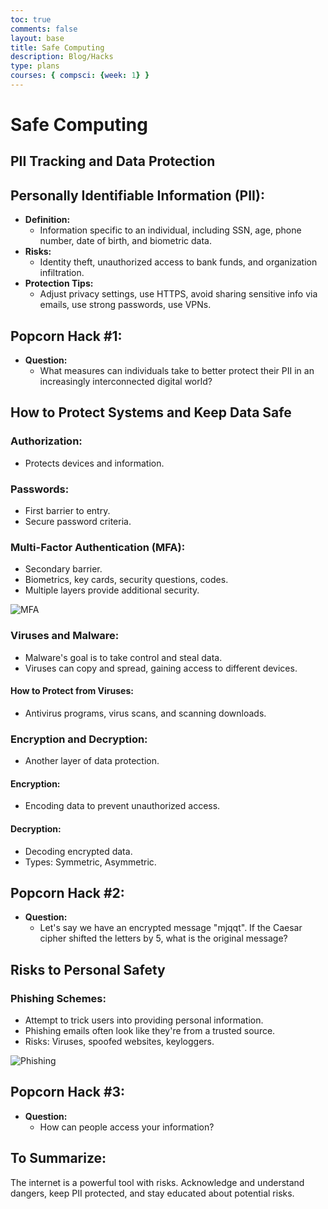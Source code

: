 ```yaml
---
toc: true
comments: false
layout: base
title: Safe Computing
description: Blog/Hacks
type: plans
courses: { compsci: {week: 1} }
---
```


# Safe Computing 

## PII Tracking and Data Protection

## Personally Identifiable Information (PII):
- **Definition:**
  - Information specific to an individual, including SSN, age, phone number, date of birth, and biometric data.
- **Risks:**
  - Identity theft, unauthorized access to bank funds, and organization infiltration.
- **Protection Tips:**
  - Adjust privacy settings, use HTTPS, avoid sharing sensitive info via emails, use strong passwords, use VPNs.

## Popcorn Hack #1:
- **Question:**
  - What measures can individuals take to better protect their PII in an increasingly interconnected digital world?

## How to Protect Systems and Keep Data Safe

### Authorization:
- Protects devices and information.

### Passwords:
- First barrier to entry.
- Secure password criteria.

### Multi-Factor Authentication (MFA):
- Secondary barrier.
- Biometrics, key cards, security questions, codes.
- Multiple layers provide additional security.

![MFA](https://files.catbox.moe/0vi690.png)

### Viruses and Malware:
- Malware's goal is to take control and steal data.
- Viruses can copy and spread, gaining access to different devices.

#### How to Protect from Viruses:
- Antivirus programs, virus scans, and scanning downloads.

### Encryption and Decryption:
- Another layer of data protection.

#### Encryption:
- Encoding data to prevent unauthorized access.

#### Decryption:
- Decoding encrypted data.
- Types: Symmetric, Asymmetric.

## Popcorn Hack #2:
- **Question:**
  - Let's say we have an encrypted message "mjqqt". If the Caesar cipher shifted the letters by 5, what is the original message?

## Risks to Personal Safety

### Phishing Schemes:
- Attempt to trick users into providing personal information.
- Phishing emails often look like they're from a trusted source.
- Risks: Viruses, spoofed websites, keyloggers.

![Phishing](https://files.catbox.moe/ioa7xo.png)

## Popcorn Hack #3:
- **Question:**
  - How can people access your information?

## To Summarize:
The internet is a powerful tool with risks. Acknowledge and understand dangers, keep PII protected, and stay educated about potential risks.

